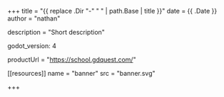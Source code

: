 +++
title = "{{ replace .Dir "-" " " | path.Base | title }}"
date = {{ .Date }}
author = "nathan"

description = "Short description"

godot_version: 4

productUrl = "https://school.gdquest.com/"

[[resources]]
  name = "banner"
  src = "banner.svg"

+++
